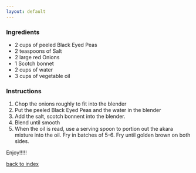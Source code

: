 ```yaml
---
layout: default
---
```


### Ingredients

- 2 cups of peeled Black Eyed Peas
- 2 teaspoons of Salt
- 2 large red Onions
- 1 Scotch bonnet 
- 2 cups of water
- 3 cups of vegetable oil

### Instructions
1. Chop the onions roughly to fit into the blender
2. Put the peeled Black Eyed Peas and the water in the blender 
3. Add the salt, scotch bonnent into the blender.
4. Blend until smooth
5. When the oil is read, use a serving spoon to portion out the akara mixture into the oil. Fry in batches of 5-6. Fry until golden brown on both sides.

Enjoy!!!!!

<!--
Keep this link to return to the index
-->
[back to index](../)